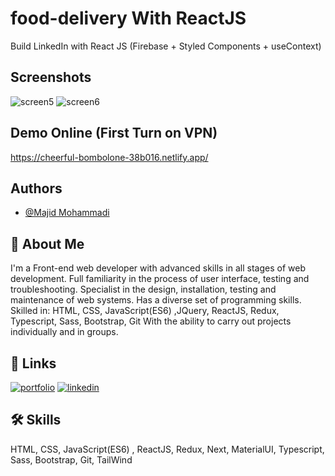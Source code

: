 # food-delivery With ReactJS

Build LinkedIn with React JS (Firebase + Styled Components + useContext)


## Screenshots

![screen5](https://user-images.githubusercontent.com/101050145/172477068-7c246f1a-6ea2-4cb5-8ecd-9aa6d07c173c.jpg)
![screen6](https://user-images.githubusercontent.com/101050145/172477082-6e83cde5-2fb0-4594-827e-9e5685526c43.jpg)


## Demo Online (First Turn on VPN)

https://cheerful-bombolone-38b016.netlify.app/

## Authors

- [@Majid Mohammadi](https://www.github.com/mmohammadi5211)

## 🚀 About Me
I'm a Front-end web developer with advanced skills in all stages of web development. Full familiarity in the process of user interface, testing and troubleshooting. Specialist in the design, installation, testing and maintenance of web systems. Has a diverse set of programming skills. Skilled in:
HTML, CSS, JavaScript(ES6) ,JQuery, ReactJS, Redux, Typescript, Sass, Bootstrap, Git
With the ability to carry out projects individually and in groups.


## 🔗 Links
[![portfolio](https://img.shields.io/badge/my_portfolio-000?style=for-the-badge&logo=ko-fi&logoColor=white)](https://github.com/mmohammadi5211)
[![linkedin](https://img.shields.io/badge/linkedin-0A66C2?style=for-the-badge&logo=linkedin&logoColor=white)](https://www.linkedin.com/in/majid-mohammadi-4a2ba8221/)



## 🛠 Skills

HTML, CSS, JavaScript(ES6) , ReactJS, Redux, Next, MaterialUI, Typescript, Sass, Bootstrap, Git, TailWind

